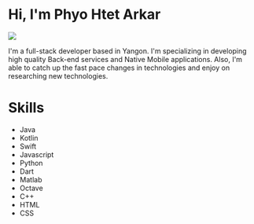 # Hi, I'm Phyo Htet Arkar

<img src="my-cover.png">

I'm a full-stack developer based in Yangon. I'm specializing in developing high quality Back-end services and Native Mobile applications. Also, I'm able to catch up the fast pace changes in technologies and enjoy on researching new technologies.

# Skills

- Java
- Kotlin
- Swift
- Javascript
- Python
- Dart
- Matlab
- Octave
- C++
- HTML
- CSS
